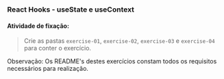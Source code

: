 ### React Hooks - useState e useContext

####  Atividade de fixação:
> Crie as pastas `exercise-01`, `exercise-02`, `exercise-03` e `exercise-04` para conter o exercício.

Observação: Os README's destes exercícios constam todos os requisitos necessários para realização.


